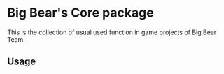 # Big Bear's Core package

This is the collection of usual used function in game projects of Big Bear Team.

## Usage
